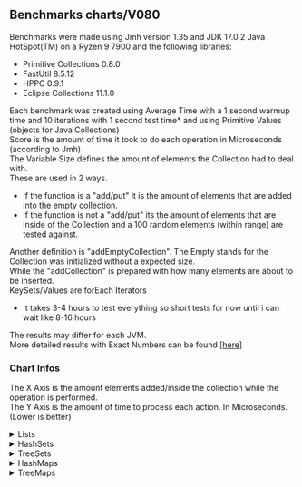 ## Benchmarks charts/V080

Benchmarks were made using Jmh version 1.35 and JDK 17.0.2 Java HotSpot(TM) on a Ryzen 9 7900 and the following libraries:
- Primitive Collections 0.8.0
- FastUtil 8.5.12
- HPPC 0.9.1
- Eclipse Collections 11.1.0

Each benchmark was created using Average Time with a 1 second warmup time and 10 iterations with 1 second test time* and using Primitive Values (objects for Java Collections)    
Score is the amount of time it took to do each operation in Microseconds (according to Jmh)    
The Variable Size defines the amount of elements the Collection had to deal with.    
These are used in 2 ways.    
- If the function is a "add/put" it is the amount of elements that are added into the empty collection.
- If the function is not a "add/put" its the amount of elements that are inside of the Collection and a 100 random elements (within range) are tested against.

Another definition is "addEmptyCollection". The Empty stands for the Collection was initialized without a expected size.    
While the "addCollection" is prepared with how many elements are about to be inserted.    
KeySets/Values are forEach Iterators    

* It takes 3-4 hours to test everything so short tests for now until i can wait like 8-16 hours    
   
The results may differ for each JVM.    
More detailed results with Exact Numbers can be found [[here]](BENCHMARKS.md)

### Chart Infos
The X Axis is the amount elements added/inside the collection while the operation is performed.   
The Y Axis is the amount of time to process each action. In Microseconds. (Lower is better)

<details>
<summary>Lists</summary>
<p>

## Add

![image](charts/V080/lists/add.png)

## AddEmpty

![image](charts/V080/lists/addEmpty.png)

## For Loop

![image](charts/V080/lists/iterateForLoop.png)

## Remove

![image](charts/V080/lists/remove.png)

## To Array

![image](charts/V080/lists/toArray.png)

</p>
</details>

<details>
<summary>HashSets</summary>
<p>

## Add

![image](charts/V080/sets/add.png)

## AddEmpty

![image](charts/V080/sets/addEmpty.png)

## Contains

![image](charts/V080/sets/contains.png)

## For Loop

![image](charts/V080/sets/iterateForLoop.png)

## Remove

![image](charts/V080/sets/remove.png)

## To Array

![image](charts/V080/sets/toArray.png)

</p>
</details>

<details>
<summary>TreeSets</summary>
<p>

## Add

![image](charts/V080/tree-sets/add.png)

## Contains

![image](charts/V080/tree-sets/contains.png)

## For Loop

![image](charts/V080/tree-sets/iterateForLoop.png)

## Remove

![image](charts/V080/tree-sets/remove.png)

## To Array

![image](charts/V080/tree-sets/toArray.png)

</p>
</details>

<details>
<summary>HashMaps</summary>
<p>

## Put

![image](charts/V080/maps/put.png)

## PutEmpty

![image](charts/V080/maps/putEmpty.png)

## Contains Key

![image](charts/V080/maps/containsKey.png)

## For Each

![image](charts/V080/maps/forEach.png)

## Clone

![image](charts/V080/maps/clone.png)

## Get

![image](charts/V080/maps/get.png)

## Get Or Default

![image](charts/V080/maps/getOrDefault.png)

## Remove

![image](charts/V080/maps/remove.png)

</p>
</details>

<details>
<summary>TreeMaps</summary>
<p>

## Put

![image](charts/V080/tree-maps/put.png)

## Contains Key

![image](charts/V080/tree-maps/containsKey.png)

## For Each

![image](charts/V080/tree-maps/forEach.png)

## Clone

![image](charts/V080/tree-maps/clone.png)

## Get

![image](charts/V080/tree-maps/get.png)

## Get Or Default

![image](charts/V080/tree-maps/getOrDefault.png)

## Remove

![image](charts/V080/tree-maps/remove.png)

</p>
</details>